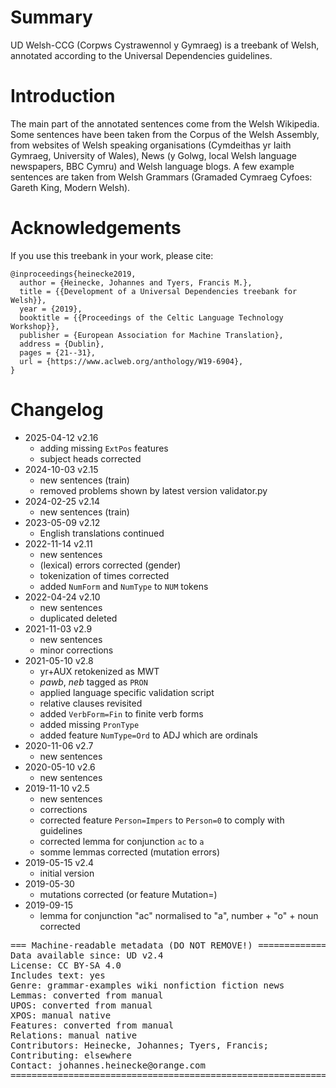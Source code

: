 # Summary

UD Welsh-CCG (Corpws Cystrawennol y Gymraeg) is a treebank of Welsh,
annotated according to the Universal Dependencies guidelines.


# Introduction

The main part of the annotated sentences come from the Welsh Wikipedia. 
Some sentences have been taken from the Corpus of the Welsh Assembly, 
from websites of Welsh speaking organisations (Cymdeithas yr Iaith Gymraeg, University of Wales), 
News (y Golwg, local Welsh language newspapers, BBC Cymru) and Welsh language blogs.
A few example sentences are taken from Welsh Grammars (Gramaded Cymraeg Cyfoes: Gareth King, Modern Welsh).

# Acknowledgements

If you use this treebank in your work, please cite:

```
@inproceedings{heinecke2019,
  author = {Heinecke, Johannes and Tyers, Francis M.},
  title = {{Development of a Universal Dependencies treebank for Welsh}},
  year = {2019},
  booktitle = {{Proceedings of the Celtic Language Technology Workshop}},
  publisher = {European Association for Machine Translation},
  address = {Dublin},
  pages = {21--31},
  url = {https://www.aclweb.org/anthology/W19-6904},
}
```

# Changelog

* 2025-04-12 v2.16
  * adding missing `ExtPos` features
  * subject heads corrected
* 2024-10-03 v2.15
  * new sentences (train)
  * removed problems shown by latest version validator.py
* 2024-02-25 v2.14
  * new sentences (train)
* 2023-05-09 v2.12
  * English translations continued
* 2022-11-14 v2.11
  * new sentences
  * (lexical) errors corrected (gender)
  * tokenization of times corrected
  * added `NumForm` and `NumType` to `NUM` tokens
* 2022-04-24 v2.10
  * new sentences
  * duplicated deleted
* 2021-11-03 v2.9
  * new sentences
  * minor corrections
* 2021-05-10 v2.8
  * yr+AUX retokenized as MWT
  * *pawb*, *neb* tagged as `PRON`
  * applied language specific validation script
  * relative clauses revisited
  * added `VerbForm=Fin` to finite verb forms
  * added missing `PronType`
  * added feature `NumType=Ord` to ADJ which are ordinals
* 2020-11-06 v2.7
  * new sentences
* 2020-05-10 v2.6
  * new sentences
* 2019-11-10 v2.5
  * new sentences
  * corrections
  * corrected feature `Person=Impers` to `Person=0` to comply with guidelines
  * corrected lemma for conjunction `ac` to `a`
  * somme lemmas corrected (mutation errors)
* 2019-05-15 v2.4
  * initial version
* 2019-05-30
  * mutations corrected (or feature Mutation=)
* 2019-09-15
  * lemma for conjunction "ac" normalised to "a", number + "o" + noun  corrected



<pre>
=== Machine-readable metadata (DO NOT REMOVE!) ================================
Data available since: UD v2.4
License: CC BY-SA 4.0
Includes text: yes
Genre: grammar-examples wiki nonfiction fiction news
Lemmas: converted from manual
UPOS: converted from manual
XPOS: manual native
Features: converted from manual
Relations: manual native
Contributors: Heinecke, Johannes; Tyers, Francis; 
Contributing: elsewhere
Contact: johannes.heinecke@orange.com
===============================================================================
</pre>
